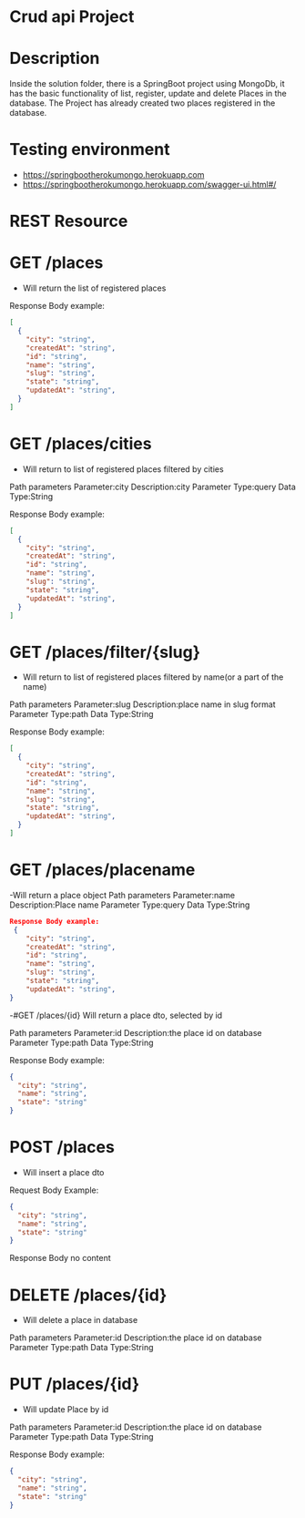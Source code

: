 # Crud api Project

# Description

Inside the solution folder, there is a SpringBoot project using MongoDb, it has the basic functionality of list, register, update and delete Places in the database.
The Project has already created two places registered in the database.

# Testing environment
- https://springbootherokumongo.herokuapp.com
- https://springbootherokumongo.herokuapp.com/swagger-ui.html#/

# REST Resource

# GET /places
- Will return the list of registered places

Response Body example:

```json
[
  {
    "city": "string",
    "createdAt": "string",
    "id": "string",
    "name": "string",
    "slug": "string",
    "state": "string",
    "updatedAt": "string",
  }
]
```

# GET /places/cities
- Will return to list of registered places filtered by cities

Path parameters
Parameter:city	Description:city	Parameter Type:query Data Type:String

Response Body example:
```json
[
  {
    "city": "string",
    "createdAt": "string",
    "id": "string",
    "name": "string",
    "slug": "string",
    "state": "string",
    "updatedAt": "string",
  }
]
```

# GET /places/filter/{slug}
- Will return to list of registered places filtered by name(or a part of the name)

Path parameters
Parameter:slug	Description:place name in slug format	Parameter Type:path Data Type:String

Response Body example:
```json
[
  {
    "city": "string",
    "createdAt": "string",
    "id": "string",
    "name": "string",
    "slug": "string",
    "state": "string",
    "updatedAt": "string",
  }
]
```

# GET /places/placename
-Will return a place object
Path parameters
Parameter:name	Description:Place name	Parameter Type:query Data Type:String

```json
Response Body example:
 {
    "city": "string",
    "createdAt": "string",
    "id": "string",
    "name": "string",
    "slug": "string",
    "state": "string",
    "updatedAt": "string",
}
```

  
 -#GET /places/{id}
 Will return a place dto, selected by id
 
Path parameters
Parameter:id	Description:the place id on database	Parameter Type:path  Data Type:String

Response Body example:
```json
{
  "city": "string",
  "name": "string",
  "state": "string"
}
```

# POST /places
- Will insert a place dto

Request Body Example:
```json
{
  "city": "string",
  "name": "string",
  "state": "string"
}
```

Response Body
no content


# DELETE /places/{id}
- Will delete a place in database

Path parameters
Parameter:id	Description:the place id on database	Parameter Type:path  Data Type:String

# PUT /places/{id}
- Will update Place by id 

Path parameters
Parameter:id	Description:the place id on database	Parameter Type:path  Data Type:String

Response Body example:
```json
{
  "city": "string",
  "name": "string",
  "state": "string"
}
```